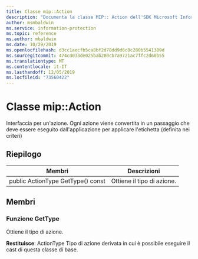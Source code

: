 ```yaml
---
title: Classe mip::Action
description: "Documenta la classe MIP:: Action dell'SDK Microsoft Information Protection (MIP)."
author: msmbaldwin
ms.service: information-protection
ms.topic: reference
ms.author: mbaldwin
ms.date: 10/29/2019
ms.openlocfilehash: d3cc1aecfb5ca8bf2d78dd9d6c8c280b5541389d
ms.sourcegitcommit: 474cd033de025bab280cb7a9721ac7ffc2d60b55
ms.translationtype: MT
ms.contentlocale: it-IT
ms.lasthandoff: 12/05/2019
ms.locfileid: "73560422"
---
```

# <a name="class-mipaction"></a>Classe mip::Action 
Interfaccia per un'azione. Ogni azione viene convertita in un passaggio che deve essere eseguito dall'applicazione per applicare l'etichetta (definita nei criteri)
  
## <a name="summary"></a>Riepilogo
 Membri                        | Descrizioni                                
--------------------------------|---------------------------------------------
public ActionType GetType() const  |  Ottiene il tipo di azione.
  
## <a name="members"></a>Membri
  
### <a name="gettype-function"></a>Funzione GetType
Ottiene il tipo di azione.

  
**Restituisce**: ActionType Tipo di azione derivata in cui è possibile eseguire il cast di questa classe di base.